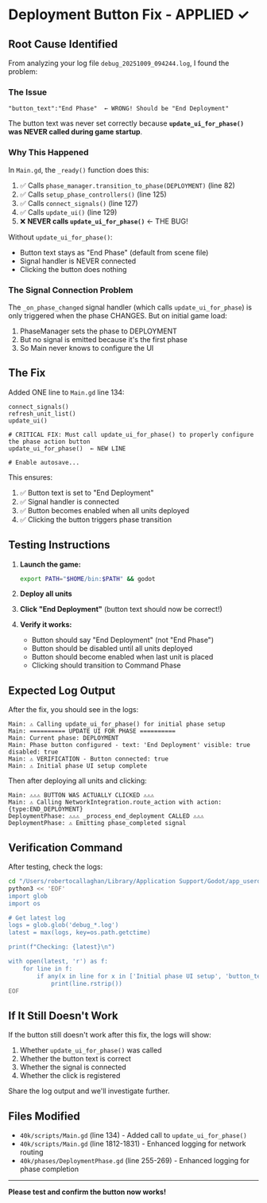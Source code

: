 # Deployment Button Fix - APPLIED ✓

## Root Cause Identified

From analyzing your log file `debug_20251009_094244.log`, I found the problem:

### The Issue
```
"button_text":"End Phase"  ← WRONG! Should be "End Deployment"
```

The button text was never set correctly because **`update_ui_for_phase()` was NEVER called during game startup**.

### Why This Happened

In `Main.gd`, the `_ready()` function does this:

1. ✅ Calls `phase_manager.transition_to_phase(DEPLOYMENT)` (line 82)
2. ✅ Calls `setup_phase_controllers()` (line 125)
3. ✅ Calls `connect_signals()` (line 127)
4. ✅ Calls `update_ui()` (line 129)
5. ❌ **NEVER calls `update_ui_for_phase()`** ← THE BUG!

Without `update_ui_for_phase()`:
- Button text stays as "End Phase" (default from scene file)
- Signal handler is NEVER connected
- Clicking the button does nothing

### The Signal Connection Problem

The `_on_phase_changed` signal handler (which calls `update_ui_for_phase`) is only triggered when the phase CHANGES. But on initial game load:
1. PhaseManager sets the phase to DEPLOYMENT
2. But no signal is emitted because it's the first phase
3. So Main never knows to configure the UI

## The Fix

Added ONE line to `Main.gd` line 134:

```gdscript
connect_signals()
refresh_unit_list()
update_ui()

# CRITICAL FIX: Must call update_ui_for_phase() to properly configure the phase action button
update_ui_for_phase()  ← NEW LINE

# Enable autosave...
```

This ensures:
1. ✅ Button text is set to "End Deployment"
2. ✅ Signal handler is connected
3. ✅ Button becomes enabled when all units deployed
4. ✅ Clicking the button triggers phase transition

## Testing Instructions

1. **Launch the game:**
   ```bash
   export PATH="$HOME/bin:$PATH" && godot
   ```

2. **Deploy all units**

3. **Click "End Deployment"** (button text should now be correct!)

4. **Verify it works:**
   - Button should say "End Deployment" (not "End Phase")
   - Button should be disabled until all units deployed
   - Button should become enabled when last unit is placed
   - Clicking should transition to Command Phase

## Expected Log Output

After the fix, you should see in the logs:

```
Main: ⚠️ Calling update_ui_for_phase() for initial phase setup
Main: ========== UPDATE UI FOR PHASE ==========
Main: Current phase: DEPLOYMENT
Main: Phase button configured - text: 'End Deployment' visible: true disabled: true
Main: ⚠️ VERIFICATION - Button connected: true
Main: ⚠️ Initial phase UI setup complete
```

Then after deploying all units and clicking:

```
Main: ⚠️⚠️⚠️ BUTTON WAS ACTUALLY CLICKED ⚠️⚠️⚠️
Main: ⚠️ Calling NetworkIntegration.route_action with action: {type:END_DEPLOYMENT}
DeploymentPhase: ⚠️⚠️⚠️ _process_end_deployment CALLED ⚠️⚠️⚠️
DeploymentPhase: ⚠️ Emitting phase_completed signal
```

## Verification Command

After testing, check the logs:

```bash
cd "/Users/robertocallaghan/Library/Application Support/Godot/app_userdata/40k/logs/"
python3 << 'EOF'
import glob
import os

# Get latest log
logs = glob.glob('debug_*.log')
latest = max(logs, key=os.path.getctime)

print(f"Checking: {latest}\n")

with open(latest, 'r') as f:
    for line in f:
        if any(x in line for x in ['Initial phase UI setup', 'button_text', 'End Deployment', 'BUTTON WAS ACTUALLY CLICKED']):
            print(line.rstrip())
EOF
```

## If It Still Doesn't Work

If the button still doesn't work after this fix, the logs will show:
1. Whether `update_ui_for_phase()` was called
2. Whether the button text is correct
3. Whether the signal is connected
4. Whether the click is registered

Share the log output and we'll investigate further.

## Files Modified

- `40k/scripts/Main.gd` (line 134) - Added call to `update_ui_for_phase()`
- `40k/scripts/Main.gd` (line 1812-1831) - Enhanced logging for network routing
- `40k/phases/DeploymentPhase.gd` (line 255-269) - Enhanced logging for phase completion

---

**Please test and confirm the button now works!**

